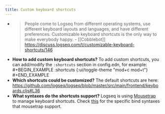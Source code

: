 ```yaml
---
title: Custom keyboard shortcuts
---
```


-
  > People come to Logseq from different operating systems, use different keyboard layouts and languages, and have different preferences. Customizable keyboard shortcuts is the only way to make everybody happy. - [[Cobblebot]] 
  https://discuss.logseq.com/t/customizable-keyboard-shortcuts/146
- **How to add custom keyboard shortcuts?**
  To add custom shortcuts, you can add/modify the `:shortcuts` section in config.edn, for example:
  #+BEGIN_EXAMPLE
  :shortcuts {:ui/toggle-theme "mod+c mod+t"}
  #+END_EXAMPLE
- **Which shortcuts could be customized?**
  The default shortcuts are here:
  https://github.com/logseq/logseq/blob/master/src/main/frontend/keyboards.cljs#L36
- **What syntaxes do the shortcuts support?**
  Logseq is using [Mousetrap](https://github.com/ccampbell/mousetrap) to manage keyboard shortcuts.
  Check [this](https://craig.is/killing/mice#api.bind) for the specific bind syntaxes that mousetrap support.